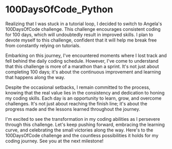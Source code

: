 # 100DaysOfCode_Python
Realizing that I was stuck in a tutorial loop, I decided to switch to Angela's 100DaysOfCode challenge. This challenge encourages consistent coding for 100 days, which will undoubtedly result in improved skills. I plan to devote myself to this challenge, confident that it will help me break free from constantly relying on tutorials.

Embarking on this journey, I've encountered moments where I lost track and fell behind the daily coding schedule. However, I've come to understand that this challenge is more of a marathon than a sprint. It's not just about completing 100 days; it's about the continuous improvement and learning that happens along the way.

Despite the occasional setbacks, I remain committed to the process, knowing that the real value lies in the consistency and dedication to honing my coding skills. Each day is an opportunity to learn, grow, and overcome challenges. It's not just about reaching the finish line; it's about the progress made and the lessons learned throughout the journey.

I'm excited to see the transformation in my coding abilities as I persevere through this challenge. Let's keep pushing forward, embracing the learning curve, and celebrating the small victories along the way. Here's to the 100DaysOfCode challenge and the countless possibilities it holds for my coding journey. See you at the next milestone!